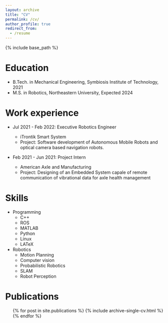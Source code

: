```yaml
---
layout: archive
title: "CV"
permalink: /cv/
author_profile: true
redirect_from:
  - /resume
---
```


{% include base_path %}

Education
======
* B.Tech. in Mechanical Engineering, Symbiosis Institute of Technology, 2021
* M.S. in Robotics, Northeastern University, Expected 2024

Work experience
======
* Jul 2021 - Feb 2022: Executive Robotics Engineer
  * iTrontik Smart System
  * Project: Software development of Autonomous Mobile Robots and optical camera based navigation robots.

* Feb 2021 - Jun 2021: Project Intern
  * American Axle and Manufacturing
  * Project: Designing of an Embedded System capale of remote communication of vibrational data for axle health management
  
Skills
======
* Programming
  * C++
  * ROS
  * MATLAB
  * Python
  * Linux
  * LATeX
* Robotics
  * Motion Planning
  * Computer vision
  * Probabilistic Robotics
  * SLAM
  * Robot Perception

Publications
======
  <ul>{% for post in site.publications %}
    {% include archive-single-cv.html %}
  {% endfor %}</ul>
  
